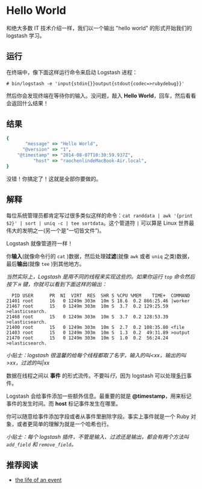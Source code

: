 # Hello World

和绝大多数 IT 技术介绍一样，我们以一个输出 "hello world" 的形式开始我们的 logstash 学习。

## 运行

在终端中，像下面这样运行命令来启动 Logstash 进程：

```
# bin/logstash -e 'input{stdin{}}output{stdout{codec=>rubydebug}}'
```

然后你会发现终端在等待你的输入。没问题，敲入 **Hello World**，回车，然后看看会返回什么结果！

## 结果

```ruby
{
       "message" => "Hello World",
      "@version" => "1",
    "@timestamp" => "2014-08-07T10:30:59.937Z",
          "host" => "raochenlindeMacBook-Air.local",
}
```

没错！你搞定了！这就是全部你要做的。

## 解释

每位系统管理员都肯定写过很多类似这样的命令：`cat randdata | awk '{print $2}' | sort | uniq -c | tee sortdata`。这个管道符 `|` 可以算是 Linux 世界最伟大的发明之一(另一个是“一切皆文件”)。

Logstash 就像管道符一样！

你**输入**(就像命令行的 `cat` )数据，然后处理**过滤**(就像 `awk` 或者 `uniq` 之类)数据，最后**输出**(就像 `tee` )到其他地方。

*当然实际上，Logstash 是用不同的线程来实现这些的。如果你运行 `top` 命令然后按下 `H` 键，你就可以看到下面这样的输出：*

```
  PID USER      PR  NI  VIRT  RES  SHR S %CPU %MEM    TIME+  COMMAND                          
21401 root      16   0 1249m 303m  10m S 18.6  0.2 866:25.46 |worker                           
21467 root      15   0 1249m 303m  10m S  3.7  0.2 129:25.59 >elasticsearch.                   
21468 root      15   0 1249m 303m  10m S  3.7  0.2 128:53.39 >elasticsearch.                   
21400 root      15   0 1249m 303m  10m S  2.7  0.2 108:35.80 <file                             
21403 root      15   0 1249m 303m  10m S  1.3  0.2  49:31.89 >output                           
21470 root      15   0 1249m 303m  10m S  1.0  0.2  56:24.24 >elasticsearch.
```

*小贴士：logstash 很温馨的给每个线程都取了名字，输入的叫<xx，输出的叫>xx，过滤的叫|xx*

数据在线程之间以 **事件** 的形式流传。不要叫*行*，因为 logstash 可以处理[多行](../codec/multiline.md)事件。

Logstash 会给事件添加一些额外信息。最重要的就是 **@timestamp**，用来标记事件的发生时间。而 **host** 标记事件发生在哪里。

你可以随意给事件添加字段或者从事件里删除字段。事实上事件就是一个 Ruby 对象，或者更简单的理解为就是一个哈希也行。

*小贴士：每个 logstash 插件，不管是输入、过滤还是输出，都会有两个方法叫 `add_field` 和 `remove_field`。*

## 推荐阅读

* [the life of an event](http://logstash.net/docs/1.4.2/life-of-an-event)
